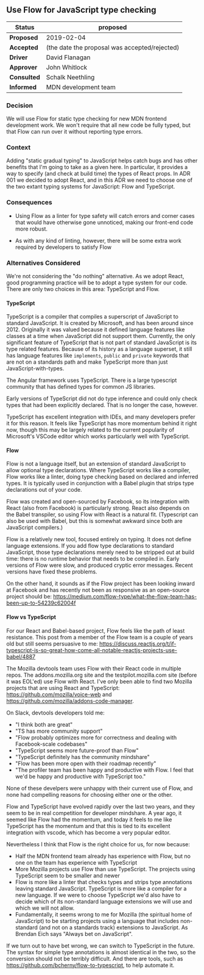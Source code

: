 ## Use Flow for JavaScript type checking

|Status       | proposed |
|-------------|---------------------------------------------------------------|
|**Proposed** | 2019-02-04
|**Accepted** | (the date the proposal was accepted/rejected)
|**Driver**   | David Flanagan
|**Approver** | John Whitlock
|**Consulted**| Schalk Neethling
|**Informed** | MDN development team

### Decision

We will use Flow for static type checking for new MDN frontend
development work. We won't require that all new code be fully typed,
but that Flow can run over it without reporting type errors.

### Context

Adding "static gradual typing" to JavaScript helps catch bugs and has
other benefits that I'm going to take as a given here. In particular,
it provides a way to specify (and check at build time) the types of
React props. In ADR 001 we decided to adopt React, and in this ADR we
need to choose one of the two extant typing systems for JavaScript:
Flow and TypeScript.

### Consequences

- Using Flow as a linter for type safety will catch errors and corner
  cases that would have otherwise gone unnoticed, making our front-end
  code more robust.

- As with any kind of linting, however, there will be some extra work
  required by developers to satisfy Flow

### Alternatives Considered

We're not considering the "do nothing" alternative. As we adopt React,
good programming practice will be to adopt a type system for our
code. There are only two choices in this area: TypeScript and
Flow.

#### TypeScript

TypeScript is a compiler that compiles a superscript of JavaScript to
standard JavaScript. It is created by Microsoft, and has been around
since 2012. Originally it was valued because it defined language
features like classes at a time when JavaScript did not support
them. Currently, the only significant feature of TypeScript that is
not part of standard JavaScript is its type related features. Because
of its history as a language superset, it still has language features
like `implements`, `public` and `private` keywords that are not on a
standards path and make TypeScript more than just
JavaScript-with-types.

The Angular framework uses TypeScript. There is a large typescript
community that has defined types for common JS libraries.

Early versions of TypeScript did not do type inference and could only
check types that had been explicitly declared. That is no longer the
case, however.

TypeScript has excellent integration with IDEs, and many developers
prefer it for this reason. It feels like TypeScript has more momentum
behind it right now, though this may be largely related to the current
popularity of Microsoft's VSCode editor which works particularly well
with TypeScript.

#### Flow

Flow is not a language itself, but an extension of standard JavaScript
to allow optional type declarations. Where TypeScript works like a
compiler, Flow works like a linter, doing type checking based on
declared and inferred types. It is typically used in conjunction with
a Babel plugin that strips type declarations out of your code.

Flow was created and open-sourced by Facebook, so its integration with
React (also from Facebook) is particularly strong. React also depends
on the Babel transpiler, so using Flow with React is a natural
fit. (Typescript can also be used with Babel, but this is somewhat
awkward since both are JavaScript compilers.)

Flow is a relatively new tool, focused entirely on typing. It does not
define language extensions. If you add flow type declarations to standard
JavaScript, those type declarations merely need to be stripped out at
build time: there is no runtime behavior that needs to be compiled
in. Early versions of Flow were slow, and produced cryptic error
messages. Recent versions have fixed these problems.

On the other hand, it sounds as if the Flow project has been looking
inward at Facebook and has recently not been as responsive as an
open-source project should be:
https://medium.com/flow-type/what-the-flow-team-has-been-up-to-54239c62004f

#### Flow vs TypeScript

For our React and Babel-based project, Flow feels like the path of
least resistance. This post from a member of the Flow team is a couple
of years old but still seems persuasive to me:
https://discuss.reactjs.org/t/if-typescript-is-so-great-how-come-all-notable-reactjs-projects-use-babel/4887

The Mozilla devtools team uses Flow with their React code in multiple repos.
The addons.mozilla.org site 
and the testpilot.mozilla.com site (before it was EOL'ed) use Flow with React. I've
only been able to find two Mozilla projects that are using React and TypeScript:
https://github.com/mozilla/voice-web and
https://github.com/mozilla/addons-code-manager.

On Slack, devtools developers told me:

- "I think both are great"
- "TS has more community support"
- "Flow probably optimizes more for correctness and dealing with Facebook-scale codebases"
- "TypeScript seems more future-proof than Flow"
- "TypeScript definitely has the community mindshare"
- "Flow has been more open with their roadmap recently"
- "The profiler team has been happy and productive with Flow. I feel that we'd be happy and productive with TypeScript too."

None of these develpers were unhappy with their current use of Flow, and none had compelling reasons
for choosing either one or the other.

Flow and TypeScript have evolved rapidly over the last two years, and
they seem to be in real competition for developer mindshare. A year
ago, it seemed like Flow had the momentum, and today it feels to me
like TypeScript has the momentum and that this is tied to its excellent
integration with vscode, which has become a very popular editor.

Nevertheless I think that Flow is the right choice for us, for now because:

- Half the MDN frontend team already has experience with Flow, but no one on the team has experience with TypeScript
- More Mozilla projects use Flow than use TypeScript. The projects using TypeScript seem to be smaller and newer
- Flow is more like a linter that checks types and strips type annotations leaving standard JavaScript.
  TypeScript is more like a compiler for a new language. If we were to choose TypeScript we'd also
  have to decide which of its non-standard language extensions we will use and which we will not allow.
- Fundamentally, it seems wrong to me for Mozilla (the spiritual home of JavaScript) to be starting projects 
  using a language that includes non-standard (and not on a standards track) extensions to JavaScript. As
  Brendan Eich says "Always bet on JavaScript".

If we turn out to have bet wrong, we can switch to TypeScript in the future. The syntax for
simple type annotations is almost identical in the two, so the conversion should not be
terribly difficult. And there are tools, such as https://github.com/bcherny/flow-to-typescript, to help 
automate it.
